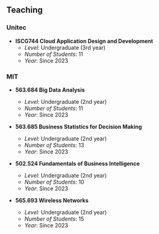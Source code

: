 ## Teaching

### Unitec

- **ISCG744 Cloud Application Design and Development**
  - *Level*: Undergraduate (3rd year)
  - *Number of Students*: 11
  - *Year*: Since 2023

### MIT

- **563.684 Big Data Analysis**
  - *Level*: Undergraduate (2nd year)
  - *Number of Students*: 11
  - *Year*: Since 2023

- **563.685 Business Statistics for Decision Making**
  - *Level*: Undergraduate (2nd year)
  - *Number of Students*: 13
  - *Year*: Since 2023

- **502.524 Fundamentals of Business Intelligence**
  - *Level*: Undergraduate (2nd year)
  - *Number of Students*: 10
  - *Year*: Since 2023

- **565.693 Wireless Networks**
  - *Level*: Undergraduate (2nd year)
  - *Number of Students*: 15
  - *Year*: Since 2023
